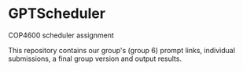 # GPTScheduler
COP4600 scheduler assignment

This repository contains our group's (group 6) prompt links, individual submissions, a final group version and output results. 
